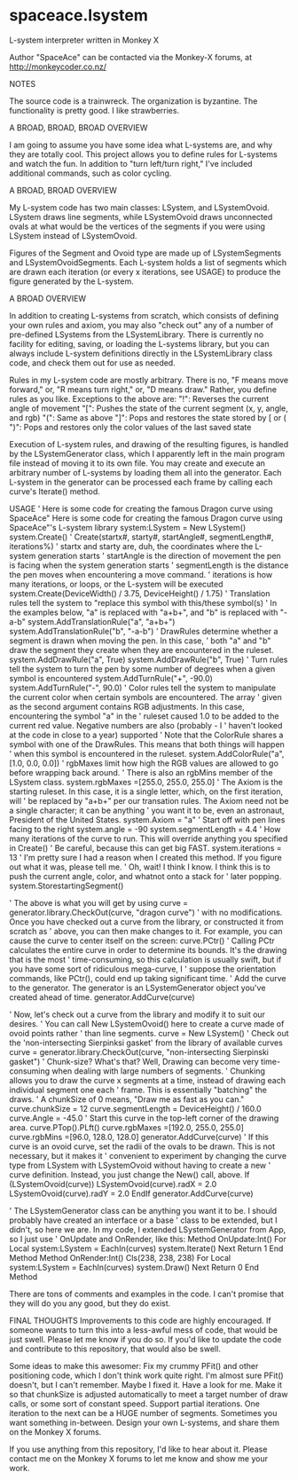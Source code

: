 # spaceace.lsystem
L-system interpreter written in Monkey X

Author "SpaceAce" can be contacted via the Monkey-X forums, at http://monkeycoder.co.nz/

NOTES

The source code is a trainwreck. The organization is byzantine. The functionality is pretty good. I like strawberries.


A BROAD, BROAD, BROAD OVERVIEW

I am going to assume you have some idea what L-systems are, and why they are totally cool. This project allows you to define rules for L-systems and watch the fun. In addition to "turn left/turn right," I've included additional commands, such as color cycling.


A BROAD, BROAD OVERVIEW

My L-system code has two main classes: LSystem, and LSystemOvoid. LSystem draws line segments, while LSystemOvoid draws unconnected ovals at what would be the vertices of the segments if you were using LSystem instead of LSystemOvoid.


Figures of the Segment and Ovoid type are made up of LSystemSegments and LSystemOvoidSegments. Each L-system holds a list of segments which are drawn each iteration (or every x iterations, see USAGE) to produce the figure generated by the L-system.



A BROAD OVERVIEW

In addition to creating L-systems from scratch, which consists of defining your own rules and axiom, you may also "check out" any of a number of pre-defined LSystems from the LSystemLibrary. There is currently no facility for editing, saving, or loading the L-systems library, but you can always include L-system definitions directly in the LSystemLibrary class code, and check them out for use as needed.

Rules in my L-system code are mostly arbitrary. There is no, "F means move forward," or, "R means turn right," or, "D means draw." Rather, you define rules as you like.
Exceptions to the above are:
"!": Reverses the current angle of movement
"[": Pushes the state of the current segment (x, y, angle, and rgb)
"(": Same as above
"]": Pops and restores the state stored by [ or (
")": Pops and restores only the color values of the last saved state

Execution of L-system rules, and drawing of the resulting figures, is handled by the LSystemGenerator class, which I apparently left in the main program file instead of moving it to its own file. You may create and execute an arbitrary number of L-systems by loading them all into the generator. Each L-system in the generator can be processed each frame by calling each curve's Iterate() method.


USAGE
' Here is some code for creating the famous Dragon curve using SpaceAce" Here is some code for creating the famous Dragon curve using SpaceAce"'s L-system library
system:LSystem = New LSystem()
system.Create()
' Create(startx#, starty#, startAngle#, segmentLength#, iterations%)
' startx and starty are, duh, the coordinates where the L-system generation starts
' startAngle is the direction of movement the pen is facing when the system generation starts
' segmentLength is the distance the pen moves when encountering a move command.
' iterations is how many iterations, or loops, or the L-system will be executed
system.Create(DeviceWidth() / 3.75, DeviceHeight() / 1.75)
' Translation rules tell the system to "replace this symbol with this/these symbol(s)
' In the examples below, "a" is replaced with "a+b+", and "b" is replaced with "-a-b"
system.AddTranslationRule("a", "a+b+")
system.AddTranslationRule("b", "-a-b")
' DrawRules determine whether a segment is drawn when moving the pen. In this case, 
' both "a" and "b" draw the segment they create when they are encountered in the ruleset.
system.AddDrawRule("a", True)
system.AddDrawRule("b", True)
' Turn rules tell the system to turn the pen by some number of degrees when a given symbol is encountered
system.AddTurnRule("+", -90.0)
system.AddTurnRule("-", 90.0)
' Color rules tell the system to manipulate the current color when certain symbols are encountered. The array
' given as the second argument contains RGB adjustments. In this case, encountering the symbol "a" in the 
' ruleset caused 1.0 to be added to the current red value. Negative numbers are also (probably - I 
' haven't looked at the code in close to a year) supported
' Note that the ColorRule shares a symbol with one of the DrawRules. This means that both things will happen
' when this symbol is encountered in the ruleset.
system.AddColorRule("a",[1.0, 0.0, 0.0])
' rgbMaxes limit how high the RGB values are allowed to go before wrapping back around.
' There is also an rgbMins member of the LSystem class.
system.rgbMaxes =[255.0, 255.0, 255.0]
' The Axiom is the starting ruleset. In this case, it is a single letter, which, on the first iteration, will
' be replaced by "a+b+" per our transation rules. The Axiom need not be a single character; it can be anything
' you want it to be, even an astronaut, President of the United States.
system.Axiom = "a"
' Start off with pen lines facing to the right
system.angle = -90
system.segmentLength = 4.4
' How many iterations of the curve to run. This will override anything you specified in Create()
' Be careful, because this can get big FAST.
system.iterations = 13
' I'm pretty sure I had a reason when I created this method. If you figure out what it was, please tell me.
' Oh, wait! I think I know. I think this is to push the current angle, color, and whatnot onto a stack for
' later popping.
system.StorestartingSegment()

' The above is what you will get by using
curve = generator.library.CheckOut(curve, "dragon curve")
' with no modifications. Once you have checked out a curve from the library, or constructed it from scratch as
' above, you can then make changes to it. For example, you can cause the curve to center itself on the screen:
curve.PCtr()
' Calling PCtr calculates the entire curve in order to determine its bounds. It's the drawing that is the most
' time-consuming, so this calculation is usually swift, but if you have some sort of ridiculous mega-curve, I
' suppose the orientation commands, like PCtr(), could end up taking significant time.
' Add the curve to the generator. The generator is an LSystemGenerator object you've created ahead of time.
generator.AddCurve(curve)


' Now, let's check out a curve from the library and modify it to suit our desires.
' You can call New LSystemOvoid() here to create a curve made of ovoid points rather
' than line segments.
curve = New LSystem()
' Check out the 'non-intersecting Sierpinksi gasket' from the library of available curves
curve = generator.library.CheckOut(curve, "non-intersecting Sierpinski gasket")
' Chunk-size? What's that? Well, Drawing can become very time-consuming when dealing with large numbers of segments.
' Chunking allows you to draw the curve x segments at a time, instead of drawing each individual segment one each
' frame. This is essentially "batching" the draws.
' A chunkSize of 0 means, "Draw me as fast as you can."
curve.chunkSize = 12
curve.segmentLength = DeviceHeight() / 160.0
curve.Angle = -45.0
' Start this curve in the top-left corner of the drawing area.
curve.PTop().PLft()
curve.rgbMaxes =[192.0, 255.0, 255.0]
curve.rgbMins =[96.0, 128.0, 128.0]
generator.AddCurve(curve)
' If this curve is an ovoid curve, set the radii of the ovals to be drawn. This is not necessary, but it makes it 
' convenient to experiment by changing the curve type from LSystem with LSystemOvoid without having to create a new
' curve definition. Instead, you just change the New() call, above.
If (LSystemOvoid(curve))
	LSystemOvoid(curve).radX = 2.0
	LSystemOvoid(curve).radY = 2.0
EndIf
generator.AddCurve(curve)


' The LSystemGenerator class can be anything you want it to be. I should probably have created an interface or a base
' class to be extended, but I didn't, so here we are. In my code, I extended LSystemGenerator from App, so I just use
' OnUpdate and OnRender, like this:
Method OnUpdate:Int()
	For Local system:LSystem = EachIn(curves)
		system.Iterate()
	Next
	Return 1
End Method
Method OnRender:Int()
	Cls(238, 238, 238)
	For Local system:LSystem = EachIn(curves)
		system.Draw()
	Next
	Return 0
End Method


There are tons of comments and examples in the code. I can't promise that they will do you any good, but they do exist.


FINAL THOUGHTS
Improvements to this code are highly encouraged. If someone wants to turn this into a less-awful mess of code, that would be just swell. Please let me know if you do so. If you'd like to update the code and contribute to this repository, that would also be swell.

Some ideas to make this awesomer: 
Fix my crummy PFit() and other positioning code, which I don't think work quite right. I'm almost sure PFit() doesn't, but I can't remember. Maybe I fixed it. Have a look for me.
Make it so that chunkSize is adjusted automatically to meet a target number of draw calls, or some sort of constant speed.
Support partial iterations. One iteration to the next can be a HUGE number of segments. Sometimes you want something in-between.
Design your own L-systems, and share them on the Monkey X forums.

If you use anything from this repository, I'd like to hear about it. Please contact me on the Monkey X forums to let me know and show me your work.

